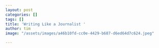 ```yaml
---
layout: post
categories: []
tags: []
title: 'Writing Like a Journalist '
author: tim
image: "/assets/images/a46b10fd-cc0e-4429-b687-d6ed64d7c624.jpeg"

---
```

